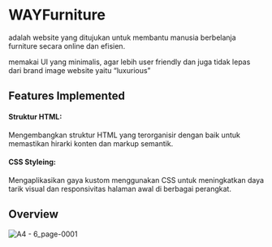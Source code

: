 
# WAYFurniture

adalah website yang ditujukan untuk membantu manusia berbelanja furniture secara online dan efisien.

memakai UI yang minimalis, agar lebih user friendly dan juga tidak lepas dari brand image website yaitu “luxurious”



## Features Implemented

#### Struktur HTML: 
Mengembangkan struktur HTML yang terorganisir dengan baik untuk memastikan hirarki konten dan markup semantik.

#### CSS Styleing: 
Mengaplikasikan gaya kustom menggunakan CSS untuk meningkatkan daya tarik visual dan responsivitas halaman awal di berbagai perangkat.


## Overview

![A4 - 6_page-0001](https://github.com/wahyunup/MVP-landing-page_harisenin.com/assets/119754327/1ea3bed3-67db-4f44-ac77-f1d26c4c1a41)


